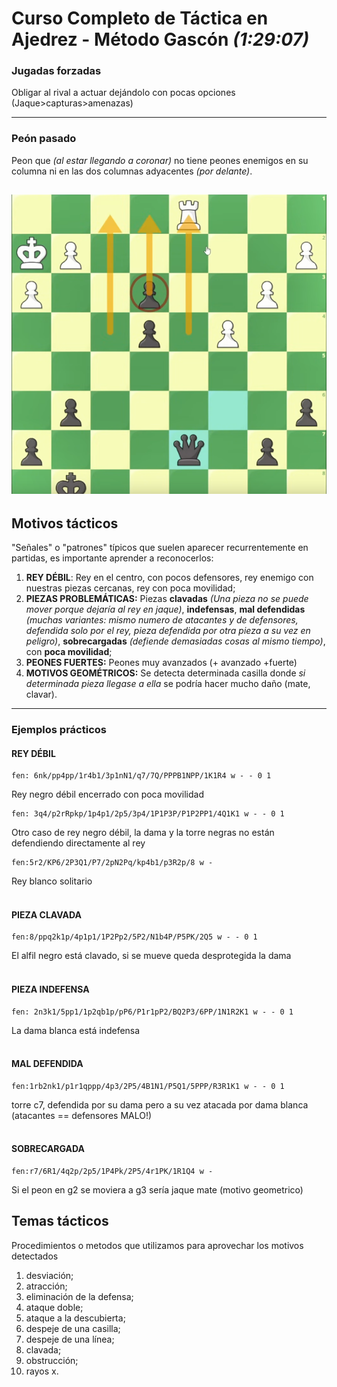 # Curso Completo de Táctica en Ajedrez - Método Gascón _(1:29:07)_

### Jugadas forzadas

Obligar al rival a actuar dejándolo con pocas opciones (Jaque>capturas>amenazas)

---

### Peón pasado

Peon que _(al estar llegando a coronar)_ no tiene peones enemigos en su columna ni en las dos columnas adyacentes _(por delante)_.

## ![peon pasado ejemplo](image.png)

## Motivos tácticos

"Señales" o "patrones" típicos que suelen aparecer recurrentemente en partidas, es importante aprender a reconocerlos:

1. **REY DÉBIL**: Rey en el centro, con pocos defensores, rey enemigo con nuestras piezas cercanas, rey con poca movilidad;
2. **PIEZAS PROBLEMÁTICAS:** Piezas **clavadas** _(Una pieza no se puede mover porque dejaría al rey en jaque)_, **indefensas**, **mal defendidas** _(muchas variantes: mismo numero de atacantes y de defensores, defendida solo por el rey, pieza defendida por otra pieza a su vez en peligro)_, **sobrecargadas** _(defiende demasiadas cosas al mismo tiempo)_, con **poca movilidad**;
3. **PEONES FUERTES:** Peones muy avanzados (+ avanzado +fuerte)
4. **MOTIVOS GEOMÉTRICOS:** Se detecta determinada casilla donde _si determinada pieza llegase a ella_ se podría hacer mucho daño (mate, clavar).

---

### Ejemplos prácticos

#### REY DÉBIL

```chess
fen: 6nk/pp4pp/1r4b1/3p1nN1/q7/7Q/PPPB1NPP/1K1R4 w - - 0 1
```

Rey negro débil encerrado con poca movilidad

```chess
fen: 3q4/p2rRpkp/1p4p1/2p5/3p4/1P1P3P/P1P2PP1/4Q1K1 w - - 0 1
```

Otro caso de rey negro débil, la dama y la torre negras no están defendiendo directamente al rey

```chess
fen:5r2/KP6/2P3Q1/P7/2pN2Pq/kp4b1/p3R2p/8 w -
```

Rey blanco solitario
<br><br>

#### PIEZA CLAVADA

```chess
fen:8/ppq2k1p/4p1p1/1P2Pp2/5P2/N1b4P/P5PK/2Q5 w - - 0 1
```

El alfil negro está clavado, si se mueve queda desprotegida la dama
<br><br>

#### PIEZA INDEFENSA

```chess
fen: 2n3k1/5pp1/1p2qb1p/pP6/P1r1pP2/BQ2P3/6PP/1N1R2K1 w - - 0 1
```

La dama blanca está indefensa
<br><br>

#### MAL DEFENDIDA

```chess
fen:1rb2nk1/p1r1qppp/4p3/2P5/4B1N1/P5Q1/5PPP/R3R1K1 w - - 0 1
```

torre c7, defendida por su dama pero a su vez atacada por dama blanca (atacantes == defensores MALO!)
<br><br>

#### SOBRECARGADA

```chess
fen:r7/6R1/4q2p/2p5/1P4Pk/2P5/4r1PK/1R1Q4 w -
```

Si el peon en g2 se moviera a g3 sería jaque mate (motivo geometrico)

## Temas tácticos

Procedimientos o metodos que utilizamos para aprovechar los motivos detectados

1. desviación;
2. atracción;
3. eliminación de la defensa;
4. ataque doble;
5. ataque a la descubierta;
6. despeje de una casilla;
7. despeje de una línea;
8. clavada;
9. obstrucción;
10. rayos x.
